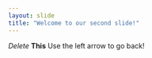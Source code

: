```yaml
---
layout: slide
title: "Welcome to our second slide!"
---
```

*Delete* **This**
Use the left arrow to go back!
